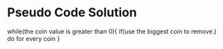 # Pseudo Code Solution
while(the coin value is greater than 0){
    if(use the biggest coin to remove.)
    do for every coin
}